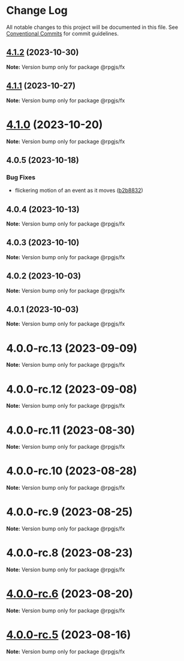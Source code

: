 # Change Log

All notable changes to this project will be documented in this file.
See [Conventional Commits](https://conventionalcommits.org) for commit guidelines.

## [4.1.2](https://github.com/RSamaium/RPG-JS/compare/v4.1.1...v4.1.2) (2023-10-30)

**Note:** Version bump only for package @rpgjs/fx





## [4.1.1](https://github.com/RSamaium/RPG-JS/compare/v4.1.0...v4.1.1) (2023-10-27)

**Note:** Version bump only for package @rpgjs/fx





# [4.1.0](https://github.com/RSamaium/RPG-JS/compare/v4.0.5...v4.1.0) (2023-10-20)

**Note:** Version bump only for package @rpgjs/fx





## 4.0.5 (2023-10-18)


### Bug Fixes

* flickering motion of an event as it moves ([b2b8832](https://github.com/RSamaium/RPG-JS/commit/b2b8832a1582933afb64c698f40d1b0e72021780))





## 4.0.4 (2023-10-13)

**Note:** Version bump only for package @rpgjs/fx





## 4.0.3 (2023-10-10)

**Note:** Version bump only for package @rpgjs/fx





## 4.0.2 (2023-10-03)

**Note:** Version bump only for package @rpgjs/fx





## 4.0.1 (2023-10-03)

**Note:** Version bump only for package @rpgjs/fx





# 4.0.0-rc.13 (2023-09-09)

**Note:** Version bump only for package @rpgjs/fx





# 4.0.0-rc.12 (2023-09-08)

**Note:** Version bump only for package @rpgjs/fx





# 4.0.0-rc.11 (2023-08-30)

**Note:** Version bump only for package @rpgjs/fx





# 4.0.0-rc.10 (2023-08-28)

**Note:** Version bump only for package @rpgjs/fx





# 4.0.0-rc.9 (2023-08-25)

**Note:** Version bump only for package @rpgjs/fx





# 4.0.0-rc.8 (2023-08-23)

**Note:** Version bump only for package @rpgjs/fx





# [4.0.0-rc.6](https://github.com/RSamaium/RPG-JS/compare/v4.0.0-rc.5...v4.0.0-rc.6) (2023-08-20)

**Note:** Version bump only for package @rpgjs/fx





# [4.0.0-rc.5](https://github.com/RSamaium/RPG-JS/compare/v4.0.0-rc.4...v4.0.0-rc.5) (2023-08-16)

**Note:** Version bump only for package @rpgjs/fx
